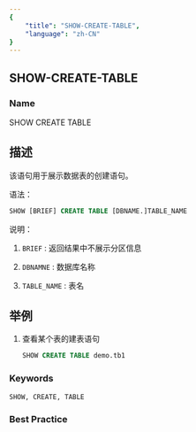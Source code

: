 ```yaml
---
{
    "title": "SHOW-CREATE-TABLE",
    "language": "zh-CN"
}
---
```


## SHOW-CREATE-TABLE

### Name

SHOW CREATE TABLE

## 描述

该语句用于展示数据表的创建语句。

语法：

```sql
SHOW [BRIEF] CREATE TABLE [DBNAME.]TABLE_NAME
```

说明：



1. `BRIEF` : 返回结果中不展示分区信息



2. `DBNAMNE` : 数据库名称
3. `TABLE_NAME` : 表名

## 举例

1. 查看某个表的建表语句

   ```sql
   SHOW CREATE TABLE demo.tb1
   ```

### Keywords

    SHOW, CREATE, TABLE

### Best Practice

